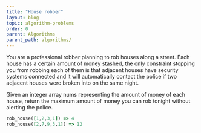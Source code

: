 ```yaml
---
title: "House robber"
layout: blog
topic: algorithm-problems
order: 0
parent: Algorithms
parent_path: algorithms/
---
```

You are a professional robber planning to rob houses along a street. Each house has a certain amount of money stashed, the only constraint stopping you from robbing each of them is that adjacent houses have security systems connected and it will automatically contact the police if two adjacent houses were broken into on the same night.

Given an integer array nums representing the amount of money of each house, return the maximum amount of money you can rob tonight without alerting the police.

```ruby
rob_house([1,2,3,1]) => 4
rob_house([2,7,9,3,1]) => 12
```